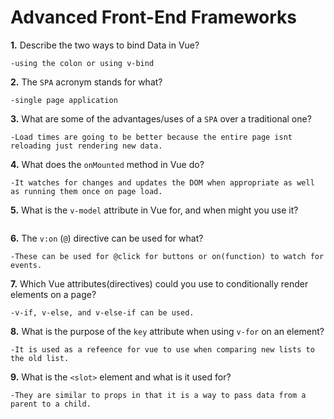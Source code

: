# Advanced Front-End Frameworks


**1.** Describe the two ways to bind Data in Vue?
<!-- enter you answer in the space below -->
```
-using the colon or using v-bind
```

**2.** The `SPA` acronym stands for what?
<!-- enter you answer in the space below -->
```
-single page application
```
**3.** What are some of the advantages/uses of a `SPA` over a traditional one?
<!-- enter you answer in the space below -->
```
-Load times are going to be better because the entire page isnt reloading just rendering new data.
```
**4.** What does the `onMounted` method in Vue do?
<!-- enter you answer in the space below -->
```
-It watches for changes and updates the DOM when appropriate as well as running them once on page load.
```
**5.** What is the `v-model` attribute in Vue for, and when might you use it?
<!-- enter you answer in the space below -->
```-The v-model is used in forms for a two way attribute binding. 

```
**6.** The `v:on` (`@`) directive can be used for what?
<!-- enter you answer in the space below -->
```
-These can be used for @click for buttons or on(function) to watch for events.
```
**7.** Which Vue attributes(directives) could you use to conditionally render elements on a page?
<!-- enter you answer in the space below -->
```
-v-if, v-else, and v-else-if can be used.
```
**8.** What is the purpose of the `key` attribute when using `v-for` on an element?
<!-- enter you answer in the space below -->
```
-It is used as a refeence for vue to use when comparing new lists to the old list.
```
**9.** What is the `<slot>` element and what is it used for?
<!-- enter you answer in the space below -->
```
-They are similar to props in that it is a way to pass data from a parent to a child.
```